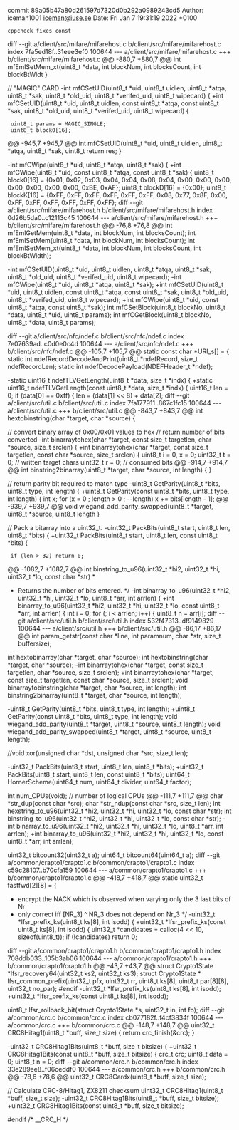 commit 89a05b47a80d261597d7320d0b292a0989243cd5
Author: iceman1001 <iceman@iuse.se>
Date:   Fri Jan 7 19:31:19 2022 +0100

    cppcheck fixes const

diff --git a/client/src/mifare/mifarehost.c b/client/src/mifare/mifarehost.c
index 7fa5ed18f..31eee3ef0 100644
--- a/client/src/mifare/mifarehost.c
+++ b/client/src/mifare/mifarehost.c
@@ -880,7 +880,7 @@ int mfEmlSetMem_xt(uint8_t *data, int blockNum, int blocksCount, int blockBtWidt
 }
 
 // "MAGIC" CARD
-int mfCSetUID(uint8_t *uid, uint8_t uidlen, uint8_t *atqa, uint8_t *sak, uint8_t *old_uid, uint8_t *verifed_uid, uint8_t wipecard) {
+int mfCSetUID(uint8_t *uid, uint8_t uidlen, const uint8_t *atqa, const uint8_t *sak, uint8_t *old_uid, uint8_t *verifed_uid, uint8_t wipecard) {
 
     uint8_t params = MAGIC_SINGLE;
     uint8_t block0[16];
@@ -945,7 +945,7 @@ int mfCSetUID(uint8_t *uid, uint8_t uidlen, uint8_t *atqa, uint8_t *sak, uint8_t
     return res;
 }
 
-int mfCWipe(uint8_t *uid, uint8_t *atqa, uint8_t *sak) {
+int mfCWipe(uint8_t *uid, const uint8_t *atqa, const uint8_t *sak) {
     uint8_t block0[16] = {0x01, 0x02, 0x03, 0x04, 0x04, 0x08, 0x04, 0x00, 0x00, 0x00, 0x00, 0x00, 0x00, 0x00, 0xBE, 0xAF};
     uint8_t blockD[16] = {0x00};
     uint8_t blockK[16] = {0xFF, 0xFF, 0xFF, 0xFF, 0xFF, 0xFF, 0x08, 0x77, 0x8F, 0x00, 0xFF, 0xFF, 0xFF, 0xFF, 0xFF, 0xFF};
diff --git a/client/src/mifare/mifarehost.h b/client/src/mifare/mifarehost.h
index 0d26b5da0..c12113c45 100644
--- a/client/src/mifare/mifarehost.h
+++ b/client/src/mifare/mifarehost.h
@@ -76,8 +76,8 @@ int mfEmlGetMem(uint8_t *data, int blockNum, int blocksCount);
 int mfEmlSetMem(uint8_t *data, int blockNum, int blocksCount);
 int mfEmlSetMem_xt(uint8_t *data, int blockNum, int blocksCount, int blockBtWidth);
 
-int mfCSetUID(uint8_t *uid, uint8_t uidlen, uint8_t *atqa, uint8_t *sak, uint8_t *old_uid, uint8_t *verifed_uid, uint8_t wipecard);
-int mfCWipe(uint8_t *uid, uint8_t *atqa, uint8_t *sak);
+int mfCSetUID(uint8_t *uid, uint8_t uidlen, const uint8_t *atqa, const uint8_t *sak, uint8_t *old_uid, uint8_t *verifed_uid, uint8_t wipecard);
+int mfCWipe(uint8_t *uid, const uint8_t *atqa, const uint8_t *sak);
 int mfCSetBlock(uint8_t blockNo, uint8_t *data, uint8_t *uid, uint8_t params);
 int mfCGetBlock(uint8_t blockNo, uint8_t *data, uint8_t params);
 
diff --git a/client/src/nfc/ndef.c b/client/src/nfc/ndef.c
index 7e07639ad..c0d0e0c4d 100644
--- a/client/src/nfc/ndef.c
+++ b/client/src/nfc/ndef.c
@@ -105,7 +105,7 @@ static const char *URI_s[] = {
 static int ndefRecordDecodeAndPrint(uint8_t *ndefRecord, size_t ndefRecordLen);
 static int ndefDecodePayload(NDEFHeader_t *ndef);
 
-static uint16_t ndefTLVGetLength(uint8_t *data, size_t *indx) {
+static uint16_t ndefTLVGetLength(const uint8_t *data, size_t *indx) {
     uint16_t len = 0;
     if (data[0] == 0xff) {
         len = (data[1] << 8) + data[2];
diff --git a/client/src/util.c b/client/src/util.c
index 7fa177911..867c1fc15 100644
--- a/client/src/util.c
+++ b/client/src/util.c
@@ -843,7 +843,7 @@ int hextobinstring(char *target, char *source) {
 
 // convert binary array of 0x00/0x01 values to hex
 // return number of bits converted
-int binarraytohex(char *target, const size_t targetlen, char *source, size_t srclen) {
+int binarraytohex(char *target, const size_t targetlen, const char *source, size_t srclen) {
     uint8_t i = 0, x = 0;
     uint32_t t = 0; // written target chars
     uint32_t r = 0; // consumed bits
@@ -914,7 +914,7 @@ int binstring2binarray(uint8_t *target, char *source, int length) {
 }
 
 // return parity bit required to match type
-uint8_t GetParity(uint8_t *bits, uint8_t type, int length) {
+uint8_t GetParity(const uint8_t *bits, uint8_t type, int length) {
     int x;
     for (x = 0 ; length > 0 ; --length)
         x += bits[length - 1];
@@ -939,7 +939,7 @@ void wiegand_add_parity_swapped(uint8_t *target, uint8_t *source, uint8_t length
 }
 
 // Pack a bitarray into a uint32_t.
-uint32_t PackBits(uint8_t start, uint8_t len, uint8_t *bits) {
+uint32_t PackBits(uint8_t start, uint8_t len, const uint8_t *bits) {
 
     if (len > 32) return 0;
 
@@ -1082,7 +1082,7 @@ int binstring_to_u96(uint32_t *hi2, uint32_t *hi, uint32_t *lo, const char *str)
  *
  * Returns the number of bits entered.
  */
-int binarray_to_u96(uint32_t *hi2, uint32_t *hi, uint32_t *lo, uint8_t *arr, int arrlen) {
+int binarray_to_u96(uint32_t *hi2, uint32_t *hi, uint32_t *lo, const uint8_t *arr, int arrlen) {
     int i = 0;
     for (; i < arrlen; i++) {
         uint8_t n = arr[i];
diff --git a/client/src/util.h b/client/src/util.h
index 532f47313..df9149829 100644
--- a/client/src/util.h
+++ b/client/src/util.h
@@ -86,17 +86,17 @@ int param_getstr(const char *line, int paramnum, char *str, size_t buffersize);
 
 int hextobinarray(char *target, char *source);
 int hextobinstring(char *target, char *source);
-int binarraytohex(char *target, const size_t targetlen, char *source, size_t srclen);
+int binarraytohex(char *target, const size_t targetlen, const char *source, size_t srclen);
 void binarraytobinstring(char *target,  char *source, int length);
 int binstring2binarray(uint8_t *target, char *source, int length);
 
-uint8_t GetParity(uint8_t *bits, uint8_t type, int length);
+uint8_t GetParity(const uint8_t *bits, uint8_t type, int length);
 void wiegand_add_parity(uint8_t *target, uint8_t *source, uint8_t length);
 void wiegand_add_parity_swapped(uint8_t *target, uint8_t *source, uint8_t length);
 
 //void xor(unsigned char *dst, unsigned char *src, size_t len);
 
-uint32_t PackBits(uint8_t start, uint8_t len, uint8_t *bits);
+uint32_t PackBits(uint8_t start, uint8_t len, const uint8_t *bits);
 uint64_t HornerScheme(uint64_t num, uint64_t divider, uint64_t factor);
 
 int num_CPUs(void); // number of logical CPUs
@@ -111,7 +111,7 @@ char *str_dup(const char *src);
 char *str_ndup(const char *src, size_t len);
 int hexstring_to_u96(uint32_t *hi2, uint32_t *hi, uint32_t *lo, const char *str);
 int binstring_to_u96(uint32_t *hi2, uint32_t *hi, uint32_t *lo, const char *str);
-int binarray_to_u96(uint32_t *hi2, uint32_t *hi, uint32_t *lo, uint8_t *arr, int arrlen);
+int binarray_to_u96(uint32_t *hi2, uint32_t *hi, uint32_t *lo, const uint8_t *arr, int arrlen);
 
 uint32_t bitcount32(uint32_t a);
 uint64_t bitcount64(uint64_t a);
diff --git a/common/crapto1/crapto1.c b/common/crapto1/crapto1.c
index c59c28107..b70cfa159 100644
--- a/common/crapto1/crapto1.c
+++ b/common/crapto1/crapto1.c
@@ -418,7 +418,7 @@ static uint32_t fastfwd[2][8] = {
  * encrypt the NACK which is observed when varying only the 3 last bits of Nr
  * only correct iff [NR_3] ^ NR_3 does not depend on Nr_3
  */
-uint32_t *lfsr_prefix_ks(uint8_t ks[8], int isodd) {
+uint32_t *lfsr_prefix_ks(const uint8_t ks[8], int isodd) {
     uint32_t *candidates = calloc(4 << 10, sizeof(uint8_t));
     if (!candidates) return 0;
 
diff --git a/common/crapto1/crapto1.h b/common/crapto1/crapto1.h
index 708ddb033..105b3ab06 100644
--- a/common/crapto1/crapto1.h
+++ b/common/crapto1/crapto1.h
@@ -43,7 +43,7 @@ struct Crypto1State *lfsr_recovery64(uint32_t ks2, uint32_t ks3);
 struct Crypto1State *
 lfsr_common_prefix(uint32_t pfx, uint32_t rr, uint8_t ks[8], uint8_t par[8][8], uint32_t no_par);
 #endif
-uint32_t *lfsr_prefix_ks(uint8_t ks[8], int isodd);
+uint32_t *lfsr_prefix_ks(const uint8_t ks[8], int isodd);
 
 
 uint8_t lfsr_rollback_bit(struct Crypto1State *s, uint32_t in, int fb);
diff --git a/common/crc.c b/common/crc.c
index cb077182f..f4cf3834f 100644
--- a/common/crc.c
+++ b/common/crc.c
@@ -148,7 +148,7 @@ uint32_t CRC8Hitag1(uint8_t *buff, size_t size) {
     return crc_finish(&crc);
 }
 
-uint32_t CRC8Hitag1Bits(uint8_t *buff, size_t bitsize) {
+uint32_t CRC8Hitag1Bits(const uint8_t *buff, size_t bitsize) {
     crc_t crc;
     uint8_t data = 0;
     uint8_t n = 0;
diff --git a/common/crc.h b/common/crc.h
index 33e289ee8..f06ceddf0 100644
--- a/common/crc.h
+++ b/common/crc.h
@@ -78,6 +78,6 @@ uint32_t CRC8Cardx(uint8_t *buff, size_t size);
 
 // Calculate CRC-8/Hitag1, ZX8211 checksum
 uint32_t CRC8Hitag1(uint8_t *buff, size_t size);
-uint32_t CRC8Hitag1Bits(uint8_t *buff, size_t bitsize);
+uint32_t CRC8Hitag1Bits(const uint8_t *buff, size_t bitsize);
 
 #endif /* __CRC_H */
